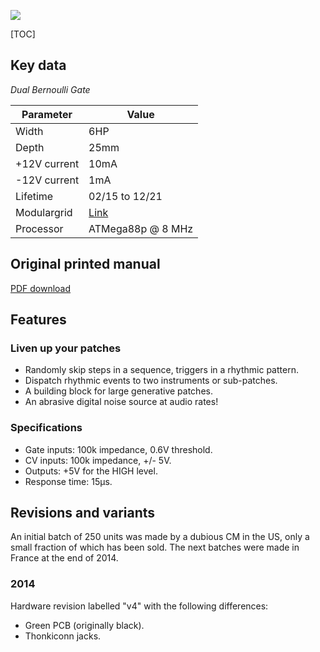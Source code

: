 ![](images/front_small.jpg)

[TOC]

## Key data

*Dual Bernoulli Gate*

Parameter    | Value
-------------|------
Width        | 6HP
Depth        | 25mm
+12V current | 10mA
-12V current | 1mA
Lifetime     | 02/15 to 12/21
Modulargrid  | [Link](https://www.modulargrid.net/e/mutable-instruments-branches)
Processor    | ATMega88p @ 8 MHz

## Original printed manual

[PDF download](downloads/branches_quickstart.pdf)

## Features

### Liven up your patches

* Randomly skip steps in a sequence, triggers in a rhythmic pattern.
* Dispatch rhythmic events to two instruments or sub-patches.
* A building block for large generative patches.
* An abrasive digital noise source at audio rates!

### Specifications

* Gate inputs: 100k impedance, 0.6V threshold.
* CV inputs: 100k impedance, +/- 5V.
* Outputs: +5V for the HIGH level.
* Response time: 15µs.

## Revisions and variants

An initial batch of 250 units was made by a dubious CM in the US, only a small fraction of which has been sold. The next batches were made in France at the end of 2014.

### 2014

Hardware revision labelled "v4" with the following differences:

* Green PCB (originally black).
* Thonkiconn jacks.
